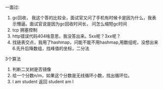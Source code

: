 一面过:

1. gc回收， 我这个答的比较全，面试官又问了手机有时候卡是因为什么，我表示懵逼。面试官说是因为gc回收时间长， 问怎么缩短gc时间  
2. tcp 拥塞控制  
3. http错误代码404啥意思，我没答出来。5xx呢？3xx呢？  
5. 找链表交点，我用了hashmap，问能不能不用hashmap,用数组呢，没想出来  
6.先升后降数组，找峰值的坐标，二分法  

3个算法  
1.  判断二叉树是否镜像  
2. 给一个分数n/m，如果这个分数是无线循环小数，找出循环位。  
3.  I am student  返回 student am I